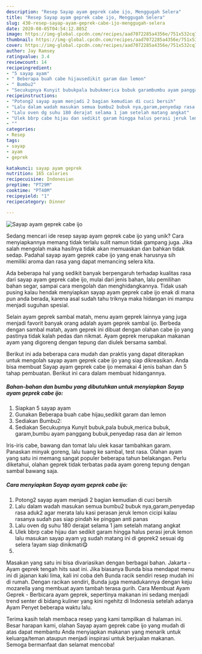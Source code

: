 ```yaml
---
description: "Resep Sayap ayam geprek cabe ijo, Menggugah Selera"
title: "Resep Sayap ayam geprek cabe ijo, Menggugah Selera"
slug: 430-resep-sayap-ayam-geprek-cabe-ijo-menggugah-selera
date: 2020-08-05T04:54:12.805Z
image: https://img-global.cpcdn.com/recipes/aad7072285a4356e/751x532cq70/sayap-ayam-geprek-cabe-ijo-foto-resep-utama.jpg
thumbnail: https://img-global.cpcdn.com/recipes/aad7072285a4356e/751x532cq70/sayap-ayam-geprek-cabe-ijo-foto-resep-utama.jpg
cover: https://img-global.cpcdn.com/recipes/aad7072285a4356e/751x532cq70/sayap-ayam-geprek-cabe-ijo-foto-resep-utama.jpg
author: Jay Ramsey
ratingvalue: 3.4
reviewcount: 14
recipeingredient:
- "5 sayap ayam"
- " Beberapa buah cabe hijausedikit garam dan lemon"
- " Bumbu2"
- "Secukupnya Kunyit bubukpala bubukmerica bubuk garambumbu ayam panggang bubukpenyedap rasa dan air lemon"
recipeinstructions:
- "Potong2 sayap ayam menjadi 2 bagian kemudian di cuci bersih"
- "Lalu dalam wadah masukan semua bumbu2 bubuk nya,garam,penyedap rasa aduk2 agar merata lalu kasi perasan jeruk lemon cicipi kalau rasanya sudah pas siap pindah ke pinggan anti panas"
- "Lalu oven dg suhu 180 derajat selama 1 jam setelah matang angkat"
- "Ulek bbrp cabe hijau dan sedikit garam hingga halus perasi jeruk lemon lalu masukan sayap ayam yg sudah matang ini di geprek2 sesuai dg selera !ayam siap dinikmati😋"
- ""
categories:
- Resep
tags:
- sayap
- ayam
- geprek

katakunci: sayap ayam geprek 
nutrition: 165 calories
recipecuisine: Indonesian
preptime: "PT29M"
cooktime: "PT40M"
recipeyield: "1"
recipecategory: Dinner

---
```



![Sayap ayam geprek cabe ijo](https://img-global.cpcdn.com/recipes/aad7072285a4356e/751x532cq70/sayap-ayam-geprek-cabe-ijo-foto-resep-utama.jpg)

Sedang mencari ide resep sayap ayam geprek cabe ijo yang unik? Cara menyiapkannya memang tidak terlalu sulit namun tidak gampang juga. Jika salah mengolah maka hasilnya tidak akan memuaskan dan bahkan tidak sedap. Padahal sayap ayam geprek cabe ijo yang enak harusnya sih memiliki aroma dan rasa yang dapat memancing selera kita.

Ada beberapa hal yang sedikit banyak berpengaruh terhadap kualitas rasa dari sayap ayam geprek cabe ijo, mulai dari jenis bahan, lalu pemilihan bahan segar, sampai cara mengolah dan menghidangkannya. Tidak usah pusing kalau hendak menyiapkan sayap ayam geprek cabe ijo enak di mana pun anda berada, karena asal sudah tahu triknya maka hidangan ini mampu menjadi suguhan spesial.

Selain ayam geprek sambal matah, menu ayam geprek lainnya yang juga menjadi favorit banyak orang adalah ayam geprek sambal ijo. Berbeda dengan sambal matah, ayam geprek ini dibuat dengan olahan cabe ijo yang pastinya tidak kalah pedas dan nikmat. Ayam geprek merupakan makanan ayam yang digoreng dengan tepung dan diulek bersama sambal.


Berikut ini ada beberapa cara mudah dan praktis yang dapat diterapkan untuk mengolah sayap ayam geprek cabe ijo yang siap dikreasikan. Anda bisa membuat Sayap ayam geprek cabe ijo memakai 4 jenis bahan dan 5 tahap pembuatan. Berikut ini cara dalam membuat hidangannya.

<!--inarticleads1-->

##### Bahan-bahan dan bumbu yang dibutuhkan untuk menyiapkan Sayap ayam geprek cabe ijo:

1. Siapkan 5 sayap ayam
1. Gunakan  Beberapa buah cabe hijau,sedikit garam dan lemon
1. Sediakan  Bumbu2:
1. Sediakan Secukupnya Kunyit bubuk,pala bubuk,merica bubuk, garam,bumbu ayam panggang bubuk,penyedap rasa dan air lemon


Iris-iris cabe, bawang dan tomat lalu ulek kasar tambahkan garam. Panaskan minyak goreng, lalu tuang ke sambal, test rasa. Olahan ayam yang satu ini memang sangat populer beberapa tahun belakangan. Perlu diketahui, olahan geprek tidak terbatas pada ayam goreng tepung dengan sambal bawang saja. 

<!--inarticleads2-->

##### Cara menyiapkan Sayap ayam geprek cabe ijo:

1. Potong2 sayap ayam menjadi 2 bagian kemudian di cuci bersih
1. Lalu dalam wadah masukan semua bumbu2 bubuk nya,garam,penyedap rasa aduk2 agar merata lalu kasi perasan jeruk lemon cicipi kalau rasanya sudah pas siap pindah ke pinggan anti panas
1. Lalu oven dg suhu 180 derajat selama 1 jam setelah matang angkat
1. Ulek bbrp cabe hijau dan sedikit garam hingga halus perasi jeruk lemon lalu masukan sayap ayam yg sudah matang ini di geprek2 sesuai dg selera !ayam siap dinikmati😋
1. 


Masakan yang satu ini bisa divariasikan dengan berbagai bahan. Jakarta - Ayam geprek tengah hits saat ini. Jika biasanya Bunda bisa mendapat menu ini di jajanan kaki lima, kali ini coba deh Bunda racik sendiri resep mudah ini di rumah. Dengan racikan sendiri, Bunda juga memadukannya dengan keju mozarella yang membuat ayam tambah terasa gurih. Cara Membuat Ayam Geprek - Berbicara ayam geprek, sepertinya makanan ini sedang menjadi trend senter di bidang kuliner yang kini ngehitz di Indonesia setelah adanya Ayam Penyet beberapa waktu lalu. 

Terima kasih telah membaca resep yang kami tampilkan di halaman ini. Besar harapan kami, olahan Sayap ayam geprek cabe ijo yang mudah di atas dapat membantu Anda menyiapkan makanan yang menarik untuk keluarga/teman ataupun menjadi inspirasi untuk berjualan makanan. Semoga bermanfaat dan selamat mencoba!
